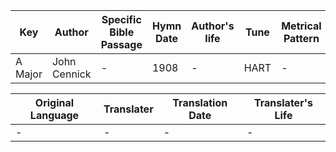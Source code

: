 Key | Author   | Specific Bible Passage     |Hymn Date |Author's life |Tune |Metrical Pattern   |Composer/Source
-- | --------- | ---------------------------|----------|--------------|-----|-------------------|-------------  
A Major |John Cennick |- |1908 |- |HART |- |Hart

Original Language | Translater | Translation Date   | Translater's Life  
----------------- | --------- | --------------------|-------------     
\- |- |- |-
